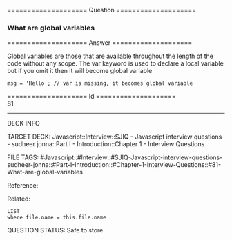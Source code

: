 ==================== Question ====================  

### What are global variables  

==================== Answer ====================  

Global variables are those that are available throughout the length of the code without any scope. The var keyword is used to declare a local variable but if you omit it then it will become global variable

<!-- codeblock-start -->
<pre><code class="hljs language-javascript">msg = <span class="hljs-string">'Hello'</span>; <span class="hljs-comment">// var is missing, it becomes global variable</span>
</code></pre>
<!-- codeblock-end -->

==================== Id ====================  
81

---

DECK INFO

TARGET DECK: Javascript::Interview::SJIQ - Javascript interview questions - sudheer jonna::Part I - Introduction::Chapter 1 - Interview Questions

FILE TAGS: #Javascript::#Interview::#SJIQ-Javascript-interview-questions-sudheer-jonna::#Part-I-Introduction::#Chapter-1-Interview-Questions::#81-What-are-global-variables

Reference:

Related:

```dataview
LIST
where file.name = this.file.name
```

QUESTION STATUS: Safe to store
